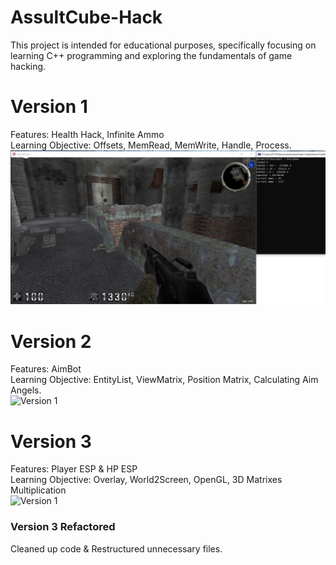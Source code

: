 # AssultCube-Hack
This project is intended for educational purposes, specifically focusing on learning C++ programming and exploring the fundamentals of game hacking.

# Version 1
Features: Health Hack, Infinite Ammo <br />
Learning Objective: Offsets, MemRead, MemWrite, Handle, Process. <br />
![Version 1](imgs/Version1.PNG)

# Version 2
Features: AimBot <br />
Learning Objective: EntityList, ViewMatrix, Position Matrix, Calculating Aim Angels. <br />
![Version 1](imgs/version2.gif)

# Version 3
Features: Player ESP & HP ESP <br />
Learning Objective: Overlay, World2Screen, OpenGL, 3D Matrixes Multiplication <br />
![Version 1](imgs/version3.gif)

### Version 3 Refactored
Cleaned up code & Restructured unnecessary files.
